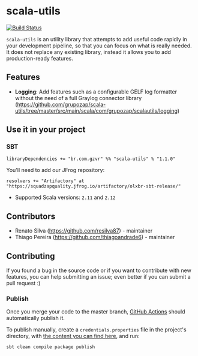 # scala-utils
[![Build Status](https://travis-ci.org/grupozap/scala-utils.svg?branch=master)](https://travis-ci.org/grupozap/scala-utils)

`scala-utils` is an utility library that attempts to add useful code rapidly in your development pipeline, so that you can focus on what is really needed. It does not replace any existing library, instead it allows you to add production-ready features.

## Features

- **Logging**: Add features such as a configurable GELF log formatter without the need of a full Graylog connector library (https://github.com/grupozap/scala-utils/tree/master/src/main/scala/com/grupozap/scalautils/logging)

## Use it in your project

### SBT

```
libraryDependencies += "br.com.gzvr" %% "scala-utils" % "1.1.0"
```

You'll need to add our JFrog repository:

```
resolvers += "Artifactory" at "https://squadzapquality.jfrog.io/artifactory/olxbr-sbt-release/"
```

- Supported Scala versions: `2.11` and `2.12`

## Contributors

- Renato Silva (https://github.com/resilva87) - maintainer
- Thiago Pereira (https://github.com/thiagoandrade6) - maintainer

## Contributing

If you found a bug in the source code or if you want to contribute with new features, you can help submitting an issue; even better if you can submit a pull request :)

### Publish

Once you merge your code to the master branch, [GitHub Actions](https://github.com/olxbr/scala-utils/actions) should automatically publish it.

To publish manually, create a `credentials.properties` file in the project's directory, with [the content you can find here](https://vault.grupozap.io/ui/vault/secrets/squad-quality/show/servicos/jfrog-quality), and run:
```shell
sbt clean compile package publish
```
